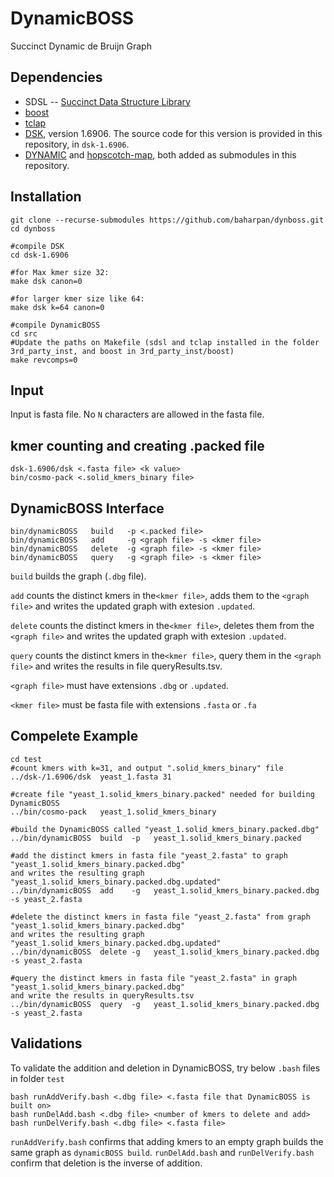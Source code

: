 # DynamicBOSS
Succinct Dynamic de Bruijn Graph

## Dependencies
- SDSL -- [Succinct Data Structure Library](https://github.com/simongog/sdsl-lite)
- [boost](https://github.com/boostorg/boost)
- [tclap](http://tclap.sourceforge.net/)
- [DSK](https://github.com/GATB/dsk), version 1.6906. The source code for this version is provided in this repository, in `dsk-1.6906`.
- [DYNAMIC](https://github.com/xxsds/DYNAMIC) and [hopscotch-map](https://github.com/Tessil/hopscotch-map), both added as submodules   in this repository. 

## Installation
```
git clone --recurse-submodules https://github.com/baharpan/dynboss.git 
cd dynboss

#compile DSK
cd dsk-1.6906

#for Max kmer size 32:
make dsk canon=0

#for larger kmer size like 64:
make dsk k=64 canon=0

#compile DynamicBOSS
cd src
#Update the paths on Makefile (sdsl and tclap installed in the folder 3rd_party_inst, and boost in 3rd_party_inst/boost)
make revcomps=0
```
## Input
Input is fasta file. No `N` characters are allowed in the fasta file.  
## kmer counting and creating .packed file
```
dsk-1.6906/dsk <.fasta file> <k value>
bin/cosmo-pack <.solid_kmers_binary file>
```
## DynamicBOSS Interface
```
bin/dynamicBOSS   build   -p <.packed file>
bin/dynamicBOSS   add     -g <graph file> -s <kmer file>
bin/dynamicBOSS   delete  -g <graph file> -s <kmer file>
bin/dynamicBOSS   query   -g <graph file> -s <kmer file>
```
`build` builds the graph (`.dbg` file).

`add` counts the distinct kmers in the`<kmer file>`, adds them to the `<graph file>` and writes the updated graph with extesion `.updated`.

`delete` counts the distinct kmers in the`<kmer file>`, deletes them from the `<graph file>` and writes the updated graph with extesion `.updated`.

`query` counts the distinct kmers in the`<kmer file>`, query them in the `<graph file>` and writes the results in file queryResults.tsv.

`<graph file>` must have extensions `.dbg` or `.updated`.

`<kmer file>` must be fasta file with extensions `.fasta` or `.fa`

## Compelete Example
```
cd test
#count kmers with k=31, and output ".solid_kmers_binary" file
../dsk-/1.6906/dsk  yeast_1.fasta 31

#create file "yeast_1.solid_kmers_binary.packed" needed for building DynamicBOSS
../bin/cosmo-pack   yeast_1.solid_kmers_binary

#build the DynamicBOSS called "yeast_1.solid_kmers_binary.packed.dbg"
../bin/dynamicBOSS  build  -p   yeast_1.solid_kmers_binary.packed

#add the distinct kmers in fasta file "yeast_2.fasta" to graph "yeast_1.solid_kmers_binary.packed.dbg" 
and writes the resulting graph "yeast_1.solid_kmers_binary.packed.dbg.updated"
../bin/dynamicBOSS  add    -g   yeast_1.solid_kmers_binary.packed.dbg -s yeast_2.fasta

#delete the distinct kmers in fasta file "yeast_2.fasta" from graph "yeast_1.solid_kmers_binary.packed.dbg" 
and writes the resulting graph "yeast_1.solid_kmers_binary.packed.dbg.updated"
../bin/dynamicBOSS  delete -g   yeast_1.solid_kmers_binary.packed.dbg -s yeast_2.fasta

#query the distinct kmers in fasta file "yeast_2.fasta" in graph "yeast_1.solid_kmers_binary.packed.dbg" 
and write the results in queryResults.tsv
../bin/dynamicBOSS  query  -g   yeast_1.solid_kmers_binary.packed.dbg -s yeast_2.fasta
```

## Validations
To validate the addition and deletion in DynamicBOSS, try below `.bash` files in folder `test`

```
bash runAddVerify.bash <.dbg file> <.fasta file that DynamicBOSS is built on>
bash runDelAdd.bash <.dbg file> <number of kmers to delete and add>
bash runDelVerify.bash <.dbg file> <.fasta file>
```
`runAddVerify.bash` confirms that adding kmers to an empty graph builds the same graph as `dynamicBOSS build`.
`runDelAdd.bash` and `runDelVerify.bash` confirm that deletion is the inverse of addition.

